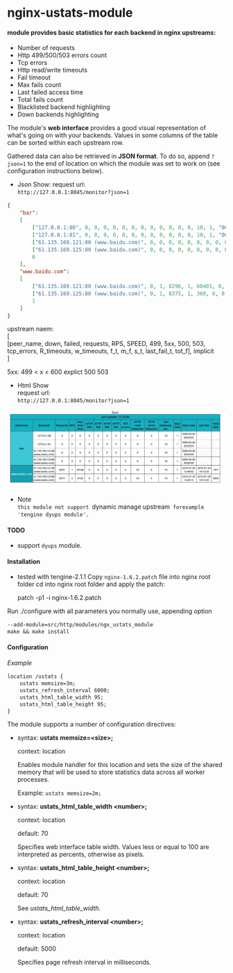 nginx-ustats-module
============

#### module provides basic statistics for each backend in nginx upstreams:

* Number of requests
* Http 499/500/503 errors count
* Tcp errors
* Http read/write timeouts
* Fail timeout
* Max fails count
* Last failed access time
* Total fails count
* Blacklisted backend highlighting
* Down backends highlighting

The module's **web interface** provides a good visual representation of what's going on with your backends. Values in some columns of the table can be sorted within each upstream row.

Gathered data can also be retrieved in **JSON format**. To do so, append `?json=1` to the end of location on which the module was set to work on (see configuration instructions below).

* Json Show:
request url:    
`http://127.0.0.1:8045/monitor?json=1 `   

```json    
{
	"bar":
	[
		["127.0.0.1:80", 0, 0, 0, 0, 0, 0, 0, 0, 0, 0, 0, 0, 10, 1, "0000-00-00 00:00:00", "0000-00-00 00:00:00", 0],
		["127.0.0.1:81", 0, 0, 0, 0, 0, 0, 0, 0, 0, 0, 0, 0, 10, 1, "0000-00-00 00:00:00", "0000-00-00 00:00:00", 0],
		["61.135.169.121:80 (www.baidu.com)", 0, 0, 0, 0, 0, 0, 0, 0, 0, 0, 0, 0, 10, 1, "0000-00-00 00:00:00", "0000-00-00 00:00:00", 0],
		["61.135.169.125:80 (www.baidu.com)", 0, 0, 0, 0, 0, 0, 0, 0, 0, 0, 0, 0, 10, 1, "0000-00-00 00:00:00", "0000-00-00 00:00:00", 0],
		0
	],
	"www.baidu.com":
	[
		["61.135.169.121:80 (www.baidu.com)", 0, 1, 8296, 1, 60401, 0, 0, 0, 0, 0, 20, 0, 10, 1, "2016-01-20 12:44:02", "2016-01-20 14:13:22", 7003],
		["61.135.169.125:80 (www.baidu.com)", 0, 1, 8375, 1, 360, 0, 0, 0, 0, 0, 24, 0, 10, 1, "2016-01-20 12:46:13", "2016-01-20 14:13:23", 6826],
		1
	]
}
```       
upstream naem:     
[   
    [peer_name, down, failed, requests, RPS, SPEED, 499, 5xx, 500, 503, tcp_errors, R_timeouts, w_timeouts, f_t, m_f, s_t, last_fail_t, tot_f],
implicit    
]

5xx:  499 < x < 600 explict 500 503
* Html Show    
request url:   
`http://127.0.0.1:8045/monitor?json=1 `  

![Screenshot](./doc/monitor.jpg)

* Note    
 `this module not support `dynamic manage upstream` forexample 'tengine dyups module'.`

#### TODO
* support `dyups` module.


#### Installation

* tested with tengine-2.1.1
Copy `nginx-1.6.2.patch` file into nginx root folder
cd into nginx root folder and apply the patch:

    patch -p1 -i nginx-1.6.2.patch
    
Run ./configure with all parameters you normally use, appending option
    
    --add-module=src/http/modules/ngx_ustats_module
    make && make install


#### Configuration

*Example*

    location /ustats {
        ustats memsize=3m;
        ustats_refresh_interval 6000;
        ustats_html_table_width 95;
        ustats_html_table_height 95;
    }

The module supports a number of configuration directives:

* syntax: **ustats memsize=\<size\>;**

  context: location

  Enables module handler for this location and sets the size of the shared memory that will be used to store statistics data across all worker processes.

  Example: `ustats memsize=2m;`


* syntax: **ustats_html_table_width \<number\>;**
  
  context: location

  default: 70

  Specifies web interface table width. Values less or equal to 100 are interpreted as percents, otherwise as pixels.


* syntax: **ustats_html_table_height \<number\>;**

  context: location

  default: 70

  See _ustats_html_table_width_.


* syntax: **ustats_refresh_interval \<number\>;**

  context: location

  default: 5000

  Specifies page refresh interval in milliseconds.

